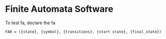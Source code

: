 <h1>Finite Automata Software</h1>

To test fa, declare the fa

```
FA0 = ({state}, {symbol}, {transitions}, {start state}, {final_state})
```


